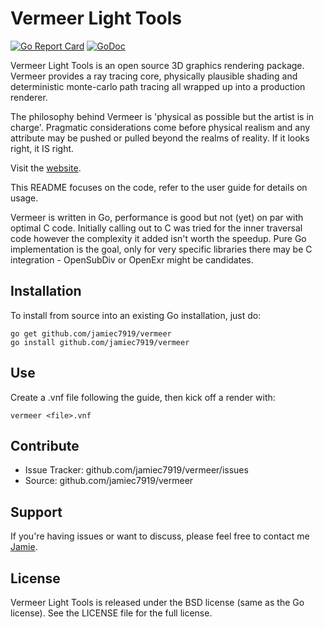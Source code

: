 # Vermeer Light Tools
[![Go Report Card](https://goreportcard.com/badge/github.com/jamiec7919/vermeer)](https://goreportcard.com/report/github.com/jamiec7919/vermeer)
[![GoDoc](https://godoc.org/github.com/jamiec7919/vermeer?status.svg)](https://godoc.org/github.com/jamiec7919/vermeer)

Vermeer Light Tools is an open source 3D graphics rendering package.  Vermeer provides a ray tracing
core, physically plausible shading and deterministic monte-carlo path tracing all
wrapped up into a production renderer.  

The philosophy behind Vermeer is 'physical as possible but the artist is in charge'.  Pragmatic considerations come before physical realism and any attribute may be pushed or pulled beyond the
realms of reality. If it looks right, it IS right.

Visit the [website](http://www.vermeerlt.com).

This README focuses on the code, refer to the user guide for details on usage.  

Vermeer is written in Go, performance is good but not (yet) on par with optimal C code.  Initially
calling out to C was tried for the inner traversal code however the complexity it added isn't worth the speedup.  Pure Go implementation is the goal, only for very specific libraries there may be C integration - OpenSubDiv or OpenExr might be candidates. 

Installation
------------

To install from source into an existing Go installation, just do:

	go get github.com/jamiec7919/vermeer
	go install github.com/jamiec7919/vermeer

Use
---

Create a .vnf file following the guide, then kick off a render with:

	vermeer <file>.vnf

Contribute
----------

 - Issue Tracker: github.com/jamiec7919/vermeer/issues
 - Source: github.com/jamiec7919/vermeer

Support
-------

If you're having issues or want to discuss, please feel free to contact me [Jamie](jamiec7919@gmail.com).

License
-------

Vermeer Light Tools is released under the BSD license (same as the Go license).  See the LICENSE file
for the full license.

